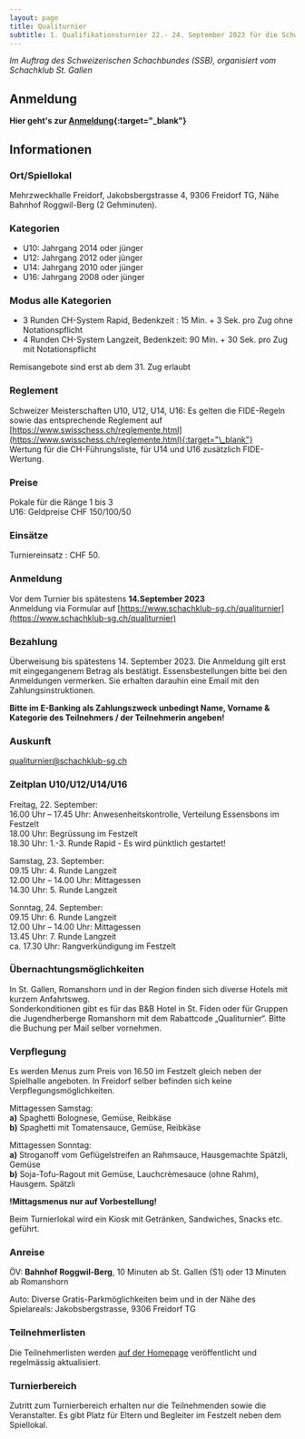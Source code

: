 ```yaml
---
layout: page
title: Qualiturnier
subtitle: 1. Qualifikationsturnier 22.- 24. September 2023 für die Schweizer Meisterschaft 2024 U10, U12, U14, U16 in Freidorf TG, Bahnhof Roggwil-Berg
---
```


_Im Auftrag des Schweizerischen Schachbundes (SSB), organisiert vom Schachklub St. Gallen_

## Anmeldung

**Hier geht's zur [Anmeldung](https://docs.google.com/forms/d/1KUXtXy-7LMsHt9Bs1NnTi8dDjY5PikJvhRxQEzrLLf8){:target="\_blank"}**

## Informationen

### Ort/Spiellokal

Mehrzweckhalle Freidorf, Jakobsbergstrasse 4, 9306 Freidorf TG, Nähe Bahnhof Roggwil-Berg (2 Gehminuten).

### Kategorien

- U10: Jahrgang 2014 oder jünger
- U12: Jahrgang 2012 oder jünger
- U14: Jahrgang 2010 oder jünger
- U16: Jahrgang 2008 oder jünger

### Modus alle Kategorien

- 3 Runden CH-System Rapid, Bedenkzeit : 15 Min. + 3 Sek. pro Zug ohne Notationspflicht
- 4 Runden CH-System Langzeit, Bedenkzeit: 90 Min. + 30 Sek. pro Zug mit Notationspflicht

Remisangebote sind erst ab dem 31. Zug erlaubt

### Reglement

Schweizer Meisterschaften U10, U12, U14, U16: Es gelten die FIDE-Regeln sowie das entsprechende Reglement auf [https://www.swisschess.ch/reglemente.html](https://www.swisschess.ch/reglemente.html){:target="\_blank"} \
Wertung für die CH-Führungsliste, für U14 und U16 zusätzlich FIDE-Wertung.

### Preise

Pokale für die Ränge 1 bis 3 \
U16: Geldpreise CHF 150/100/50

### Einsätze

Turniereinsatz : CHF 50.

### Anmeldung

Vor dem Turnier bis spätestens **14.September 2023** \
Anmeldung via Formular auf [https://www.schachklub-sg.ch/qualiturnier](https://www.schachklub-sg.ch/qualiturnier)

### Bezahlung

Überweisung bis spätestens 14. September 2023. Die Anmeldung gilt erst mit eingegangenem Betrag als bestätigt. Essensbestellungen bitte bei den Anmeldungen vermerken. Sie erhalten darauhin eine Email mit den Zahlungsinstruktionen.

**Bitte im E-Banking als Zahlungszweck unbedingt Name, Vorname & Kategorie des Teilnehmers / der Teilnehmerin angeben!**

### Auskunft

[qualiturnier@schachklub-sg.ch](mailto:qualiturnier@schachklub-sg.ch)


### Zeitplan U10/U12/U14/U16

Freitag, 22. September: \
16.00 Uhr – 17.45 Uhr: Anwesenheitskontrolle, Verteilung Essensbons im Festzelt \
18.00 Uhr: Begrüssung im Festzelt \
18.30 Uhr: 1.-3. Runde Rapid - Es wird pünktlich gestartet!

Samstag, 23. September: \
09.15 Uhr: 4. Runde Langzeit \
12.00 Uhr – 14.00 Uhr: Mittagessen \
14.30 Uhr: 5. Runde Langzeit

Sonntag, 24. September: \
09.15 Uhr: 6. Runde Langzeit \
12.00 Uhr – 14.00 Uhr: Mittagessen \
13.45 Uhr: 7. Runde Langzeit \
ca. 17.30 Uhr: Rangverkündigung im Festzelt

### Übernachtungsmöglichkeiten

In St. Gallen, Romanshorn und in der Region finden sich diverse Hotels mit kurzem Anfahrtsweg. \
Sonderkonditionen gibt es für das B&B Hotel in St. Fiden oder für Gruppen die Jugendherberge Romanshorn mit dem Rabattcode „Qualiturnier“. Bitte die Buchung per Mail selber vornehmen.

### Verpflegung

Es werden Menus zum Preis von 16.50 im Festzelt gleich neben der Spielhalle angeboten. In Freidorf selber befinden sich keine Verpflegungsmöglichkeiten.

Mittagessen Samstag: \
**a)** Spaghetti Bolognese, Gemüse, Reibkäse \
**b)** Spaghetti mit Tomatensauce, Gemüse, Reibkäse

Mittagessen Sonntag: \
**a)** Stroganoff vom Geflügelstreifen an Rahmsauce, Hausgemachte Spätzli, Gemüse \
**b)** Soja-Tofu-Ragout mit Gemüse, Lauchcrèmesauce (ohne Rahm), Hausgem. Spätzli

**!Mittagsmenus nur auf Vorbestellung!**

Beim Turnierlokal wird ein Kiosk mit Getränken, Sandwiches, Snacks etc. geführt.

### Anreise

ÖV: **Bahnhof Roggwil-Berg**, 10 Minuten ab St. Gallen (S1) oder 13 Minuten ab Romanshorn

Auto: Diverse Gratis-Parkmöglichkeiten beim und in der Nähe des Spielareals: Jakobsbergstrasse, 9306 Freidorf TG

### Teilnehmerlisten

Die Teilnehmerlisten werden [auf der Homepage](https://www.schachklub-sg.ch/qualiturnier/startlisten) veröffentlicht und regelmässig aktualisiert.

### Turnierbereich

Zutritt zum Turnierbereich erhalten nur die Teilnehmenden sowie die Veranstalter. Es gibt Platz für Eltern und Begleiter im Festzelt neben dem Spiellokal.

